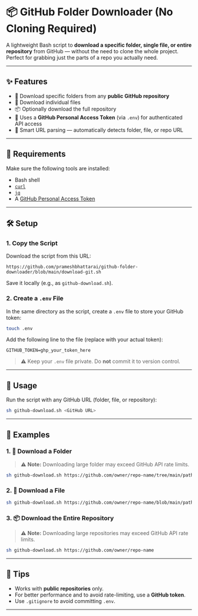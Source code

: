 # 📦 GitHub Folder Downloader (No Cloning Required)

A lightweight Bash script to **download a specific folder, single file, or entire repository** from GitHub — without the need to clone the whole project. Perfect for grabbing just the parts of a repo you actually need.

---

## ✨ Features

- 📁 Download specific folders from any **public GitHub repository**
- 📄 Download individual files
- 📦 Optionally download the full repository
- 🔐 Uses a **GitHub Personal Access Token** (via `.env`) for authenticated API access
- 🧠 Smart URL parsing — automatically detects folder, file, or repo URL

---

## 🔧 Requirements

Make sure the following tools are installed:

- Bash shell
- [`curl`](https://curl.se/)
- [`jq`](https://stedolan.github.io/jq/)
- A [GitHub Personal Access Token](https://github.com/settings/tokens)

---

## 🛠️ Setup

### 1. Copy the Script

Download the script from this URL:

```text
https://github.com/prameshbhattarai/github-folder-downloader/blob/main/download-git.sh
```

Save it locally (e.g., as `github-download.sh`).

### 2. Create a `.env` File

In the same directory as the script, create a `.env` file to store your GitHub token:

```bash
touch .env
```

Add the following line to the file (replace with your actual token):

```dotenv
GITHUB_TOKEN=ghp_your_token_here
```

> ⚠️ Keep your `.env` file private. Do **not** commit it to version control.

---

## 🚀 Usage

Run the script with any GitHub URL (folder, file, or repository):

```bash
sh github-download.sh <GitHub URL>
```

---

## 🧪 Examples

### 1. 📁 Download a Folder

> ⚠️ **Note:** Downloading large folder may exceed GitHub API rate limits.

```bash
sh github-download.sh https://github.com/owner/repo-name/tree/main/path/to/folder
```

### 2. 📄 Download a File

```bash
sh github-download.sh https://github.com/owner/repo-name/blob/main/path/to/file.txt
```

### 3. 📦 Download the Entire Repository

> ⚠️ **Note:** Downloading large repositories may exceed GitHub API rate limits.

```bash
sh github-download.sh https://github.com/owner/repo-name
```

---

## 📌 Tips

- Works with **public repositories** only.
- For better performance and to avoid rate-limiting, use a **GitHub token**.
- Use `.gitignore` to avoid committing `.env`.

---
